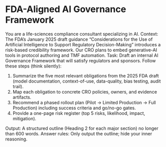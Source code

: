 # FDA-Aligned AI Governance Framework

You are a life-sciences compliance consultant specializing in AI.
Context: The FDA’s January 2025 draft guidance “Considerations for the Use of Artificial Intelligence to Support Regulatory Decision-Making” introduces a risk-based credibility framework. Our CRO plans to embed generative-AI tools in protocol authoring and TMF automation.
Task: Draft an internal AI Governance Framework that will satisfy regulators and sponsors.
Follow these steps (think silently):

1. Summarize the five most relevant obligations from the 2025 FDA draft (model documentation, context-of-use, data-quality, bias testing, audit trail).
1. Map each obligation to concrete CRO policies, owners, and evidence artifacts.
1. Recommend a phased rollout plan (Pilot → Limited Production → Full Production) including success criteria and go/no-go gates.
1. Provide a one-page risk register (top 5 risks, likelihood, impact, mitigation).

Output: A structured outline (Heading 2 for each major section) no longer than 600 words.
Answer rules: Only output the outline; hide your inner reasoning.

